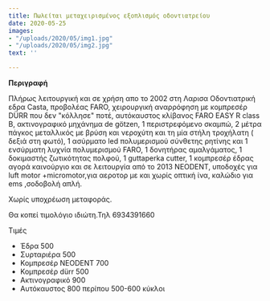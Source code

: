 ```yaml
---
title: Πωλείται μεταχειρισμένος εξοπλισμός οδοντιατρείου
date: 2020-05-25
images:
- "/uploads/2020/05/img1.jpg"
- "/uploads/2020/05/img2.jpg"
text: ''

---
```

**Περιγραφή**

Πλήρως λειτουργική και σε χρήση απο το 2002  στη Λαρισα Οδοντιατρική εδρα Casta, προβολέας FARO, χειρουργική αναρρόφηση με κομπρεσέρ DÜRR που δεν "κόλλησε" ποτέ, αυτόκαυστος κλίβανος FARO EASY R class B, ακτινογραφικό μηχάνημα de götzen, 1 περιστρεφόμενο σκαμπώ, 2 μέτρα πάγκος μεταλλικός με βρύση και νεροχύτη και τη μία στήλη τροχήλατη ( δεξιά στη φωτό), 1 ασύρματο led πολυμερισμού σύνθετης ρητίνης και 1 ενσύρματη λυχνία πολυμερισμού FARO, 1 δονητήρας αμαλγάματος, 1 δοκιμαστής ζωτικότητας πολφού, 1 guttaperka cutter, 1 κομπρεσέρ έδρας αγορά καινούργιο και σε λειτουργία από το 2013 NEODENT, υποδοχές για luft motor +micromotor,για αεροτορ με και χωρίς οπτική ίνα, καλώδιο για ems ,σοδοβολή απλή.

Χωρίς υποχρέωση μεταφοράς.

Θα κοπεί τιμολόγιο ιδιώτη.Τηλ 6934391660

Τιμές

* Έδρα 500
* Συρταριέρα 500
* Κομπρεσέρ NEODENT 700
* Κομπρεσέρ dürr 500
* Ακτινογραφικό 900
* Αυτόκαυστος 800 περίπου 500-600 κύκλοι